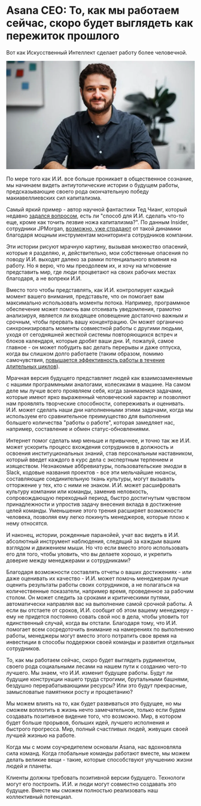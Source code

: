 # Asana CEO: То, как мы работаем сейчас, скоро будет выглядеть как пережиток прошлого

Вот как Искусственный Интеллект сделает работу более человечной.

![Дастин Московиц - соучредитель и генеральный директор компании Asana](./assets/dustin_moskovitz.png)

По мере того как И.И. все больше проникает в общественное сознание, мы начинаем видеть антиутопические истории о будущем работы, предсказывающие своего рода окончательную победу макиавеллиевских сил капитализма.

Самый яркий пример - автор научной фантастики Тед Чианг, который недавно [задался вопросом](https://www.newyorker.com/science/annals-of-artificial-intelligence/will-ai-become-the-new-mckinsey), есть ли "способ для И.И. сделать что-то еще, кроме как точить лезвие ножа капитализма?". По данным Insider, сотрудники JPMorgan, [возможно, уже страдают](https://www.businessinsider.com/jpmorgan-chase-employees-describe-fear-mass-workplace-data-surveillance-wadu-2022-5) от такой динамики благодаря мощным инструментам мониторинга сотрудников компании.

Эти истории рисуют мрачную картину, вызывая множество опасений, которые я разделяю, и, действительно, мои собственные опасения по поводу И.И. выходят далеко за рамки потенциального влияния на работу. Но я верю, что мы преодолеем их, и хочу на мгновение представить мир, где люди процветают на своих рабочих местах благодаря, а не вопреки И.И.

Вместо того чтобы представлять, как И.И. контролирует каждый момент вашего внимания, представьте, что он помогает вам максимально использовать моменты потока. Например, программное обеспечение может помочь вам отсеивать уведомления, грамотно анализируя, является ли входящее оповещение достаточно важным и срочным, чтобы прервать вашу концентрацию. Он может органично синхронизировать моменты совместной работы с другими людьми, уходя от сегодняшней жесткой системы повторяющихся встреч и блоков календаря, которые дробят ваши дни. И, пожалуй, самое главное - он может побудить вас делать перерывы и даже отпуска, когда вы слишком долго работаете (таким образом, помимо самочувствия, [повышается эффективность работы в течение длительных циклов](https://wavelength.asana.com/work-life-balance/)).

Мрачная версия будущего представляет людей как взаимозаменяемые с нашими программными аналогами, колесиками в машине. На самом деле мы лучше всего проявляем себя, когда занимаемся задачами, которые имеют ярко выраженный человеческий характер и позволяют нам проявлять творческие способности, сопереживать и оценивать. И.И. может сделать наши дни наполненными этими задачами, когда мы используем его сравнительное преимущество для выполнения большего количества "работы о работе", которая замедляет нас, например, составление и обмен статус-обновлениями.

Интернет помог сделать мир меньше и привычнее, и точно так же И.И. может ускорить процесс вхождения сотрудников в должность и освоения институциональных знаний, став персональным наставником, который введет каждого в курс дела с экспертным терпением и изяществом. Незнакомые аббревиатуры, пользовательские эмодзи в Slack, кодовые названия проектов - все эти мельчайшие нюансы, составляющие соединительную ткань культуры, могут вызывать отторжение у тех, кто с ними не знаком. И.И. может расшифровать культуру компании или команды, заменив неловкость, сопровождающую переходный период, быстро достигнутым чувством принадлежности и упростив задачу внесения вклада в достижение целей команды. Уменьшение этого трения расширяет возможности человека, позволяя ему легко покинуть менеджеров, которые плохо к нему относятся.

И наконец, истории, рожденные паранойей, учат вас видеть в И.И. абсолютный инструмент наблюдения, следящий за каждым вашим взглядом и движением мыши. Но что если вместо этого использовать его для того, чтобы уловить, что вы делаете хорошо, и укрепить доверие между менеджерами и сотрудниками?

Благодаря возможности составлять отчеты о ваших достижениях - или даже оценивать их качество - И.И. может помочь менеджерам лучше оценить результаты работы своих сотрудников, а не полагаться на количественные показатели, например время, проведенное за рабочим столом. Он может следить за сроками и критическими путями, автоматически направляя вас на выполнение самой срочной работы. А если вы отстаете от сроков, И.И. сообщит об этом вашему менеджеру - ему не придется постоянно совать свой нос в дела, чтобы уловить тот единственный случай, когда вы отстали. Благодаря тому, что И.И. помогает всем сосредоточить внимание на намерениях по выполнению работы, менеджеры могут вместо этого потратить свое время на инвестиции в способы поддержки своей команды и развития отдельных сотрудников.

То, как мы работаем сейчас, скоро будет выглядеть рудиментом, своего рода социальными лесами на нашем пути к созданию чего-то лучшего. Мы знаем, что И.И. изменит будущее работы. Будут ли будущие конструкции нашего труда строгими, брутальными башнями, бездушно перерабатывающими ресурсы? Или это будут прекрасные, замысловатые памятники росту и процветанию?

Мы можем влиять на то, как будет развиваться это будущее, но мы сможем воплотить в жизнь нечто замечательное, только если будем создавать позитивное видение того, что возможно. Мир, в котором будет больше прорывов, больших идей, лучшего исполнения и быстрого прогресса. Мир, полный счастливых людей, живущих своей лучшей жизнью на работе.

Когда мы с моим соучредителем основали Asana, нас вдохновляла сила команд. Когда глобальные команды работают вместе, мы можем делать великие вещи - такие, которые способствуют улучшению жизни людей и планеты.

Клиенты должны требовать позитивной версии будущего. Технологи могут его построить. И.И. и люди могут совместно создавать это будущее. Вместе мы сможем полностью реализовать наш коллективный потенциал.
